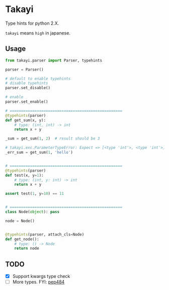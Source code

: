 # Takayi
Type hints for python 2.X.

`takayi` means `high` in japanese.

## Usage

```python
from takayi.parser import Parser, typehints

parser = Parser()

# default to enable typehints
# disable typehints
parser.set_disable()

# enable
parser.set_enable()

# ==================================================
@typehints(parser)
def get_sum(x, y):
    # type: (int, int) -> int
    return x + y

_sum = get_sum(1, 2)  # result should be 3

# takayi.exc.ParameterTypeError: Expect => [<type 'int'>, <type 'int'>], Actually => [<type 'int'>, <type 'str'>]
_err_sum = get_sum(1, 'hello')


# ==================================================
@typehints(parser)
def test(x, y=1):
    # type: (int, y: int) -> int
    return x + y

assert test(1, y=10) == 11


# ==================================================
class Node(object): pass

node = Node()


@typehints(parser, attach_cls=Node)
def get_node():
    # type: () -> Node
    return node
```

## TODO

- [x] Support kwargs type check
- [ ] More types. FYI: [pep484](https://www.python.org/dev/peps/pep-0484/)
